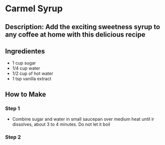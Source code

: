 # Carmel Syrup

## Description: Add the exciting sweetness syrup to any coffee at home with this delicious recipe

## Ingredientes

- 1 cup sugar
- 1/4 cup water
- 1/2 cup of hot water
- 1 tsp vanilla extract

## How to Make

### Step 1

- Combine sugar and water in small saucepan over medium heat until ir dissolves, about 3 to 4 minutes. Do not let it boil

### Step 2
